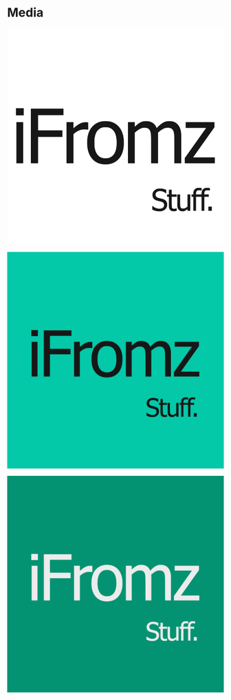 # Media

![ifromz-stfuff.png](ifromz-stfuff.png)

![ifromz-stuff.jpg](ifromz-stuff.jpg)

![ifromz-stuff.png](ifromz-stuff.png)
